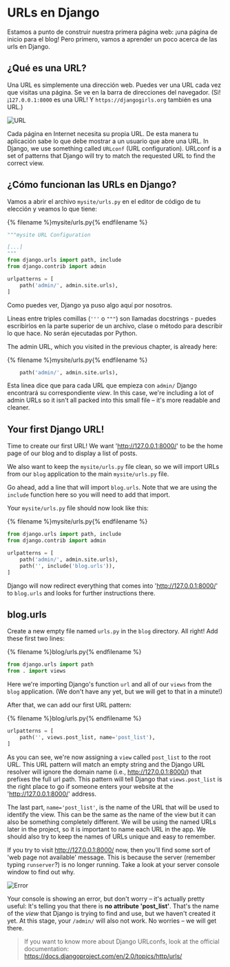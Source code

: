 # URLs en Django

Estamos a punto de construir nuestra primera página web: ¡una página de inicio para el blog! Pero primero, vamos a aprender un poco acerca de las urls en Django.

## ¿Qué es una URL?

Una URL es simplemente una dirección web. Puedes ver una URL cada vez que visitas una página. Se ve en la barra de direcciones del navegador. (Sì! ¡`127.0.0.1:8000` es una URL! Y `https://djangogirls.org` también es una URL.)

![URL](images/url.png)

Cada página en Internet necesita su propia URL. De esta manera tu aplicación sabe lo que debe mostrar a un usuario que abre una URL. In Django, we use something called `URLconf` (URL configuration). URLconf is a set of patterns that Django will try to match the requested URL to find the correct view.

## ¿Cómo funcionan las URLs en Django?

Vamos a abrir el archivo `mysite/urls.py` en el editor de código de tu elección y veamos lo que tiene:

{% filename %}mysite/urls.py{% endfilename %}

```python
"""mysite URL Configuration

[...]
"""
from django.urls import path, include
from django.contrib import admin

urlpatterns = [
    path('admin/', admin.site.urls),
]
```

Como puedes ver, Django ya puso algo aquí por nosotros.

Líneas entre triples comillas (`'''` o `"""`) son llamadas docstrings - puedes escribirlos en la parte superior de un archivo, clase o método para describir lo que hace. No serán ejecutadas por Python.

The admin URL, which you visited in the previous chapter, is already here:

{% filename %}mysite/urls.py{% endfilename %}

```python
    path('admin/', admin.site.urls),
```

Esta linea dice que para cada URL que empieza con `admin/` Django encontrará su correspondiente *view*. In this case, we're including a lot of admin URLs so it isn't all packed into this small file – it's more readable and cleaner.

## Your first Django URL!

Time to create our first URL! We want 'http://127.0.0.1:8000/' to be the home page of our blog and to display a list of posts.

We also want to keep the `mysite/urls.py` file clean, so we will import URLs from our `blog` application to the main `mysite/urls.py` file.

Go ahead, add a line that will import `blog.urls`. Note that we are using the `include` function here so you will need to add that import.

Your `mysite/urls.py` file should now look like this:

{% filename %}mysite/urls.py{% endfilename %}

```python
from django.urls import path, include
from django.contrib import admin

urlpatterns = [
    path('admin/', admin.site.urls),
    path('', include('blog.urls')),
]
```

Django will now redirect everything that comes into 'http://127.0.0.1:8000/' to `blog.urls` and looks for further instructions there.

## blog.urls

Create a new empty file named `urls.py` in the `blog` directory. All right! Add these first two lines:

{% filename %}blog/urls.py{% endfilename %}

```python
from django.urls import path
from . import views
```

Here we're importing Django's function `url` and all of our `views` from the `blog` application. (We don't have any yet, but we will get to that in a minute!)

After that, we can add our first URL pattern:

{% filename %}blog/urls.py{% endfilename %}

```python
urlpatterns = [
    path('', views.post_list, name='post_list'),
]
```

As you can see, we're now assigning a `view` called `post_list` to the root URL. This URL pattern will match an empty string and the Django URL resolver will ignore the domain name (i.e., http://127.0.0.1:8000/) that prefixes the full url path. This pattern will tell Django that `views.post_list` is the right place to go if someone enters your website at the 'http://127.0.0.1:8000/' address.

The last part, `name='post_list'`, is the name of the URL that will be used to identify the view. This can be the same as the name of the view but it can also be something completely different. We will be using the named URLs later in the project, so it is important to name each URL in the app. We should also try to keep the names of URLs unique and easy to remember.

If you try to visit http://127.0.0.1:8000/ now, then you'll find some sort of 'web page not available' message. This is because the server (remember typing `runserver`?) is no longer running. Take a look at your server console window to find out why.

![Error](images/error1.png)

Your console is showing an error, but don't worry – it's actually pretty useful: It's telling you that there is **no attribute 'post_list'**. That's the name of the *view* that Django is trying to find and use, but we haven't created it yet. At this stage, your `/admin/` will also not work. No worries – we will get there.

> If you want to know more about Django URLconfs, look at the official documentation: https://docs.djangoproject.com/en/2.0/topics/http/urls/